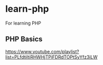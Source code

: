 # learn-php
For learning PHP

## PHP Basics

https://www.youtube.com/playlist?list=PLfdtiltiRHWHjTPiFDRdTOPtSyYfz3iLW
